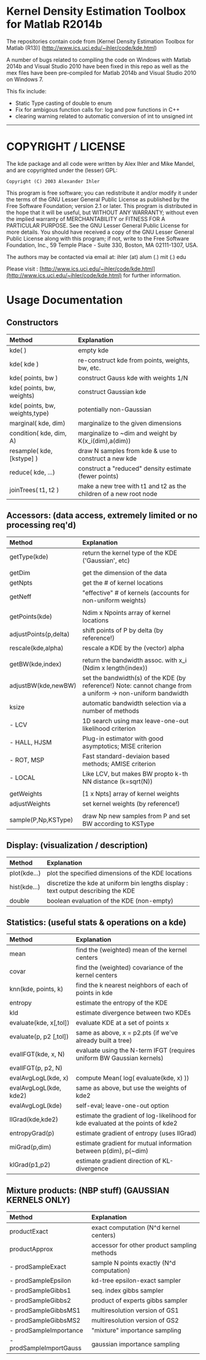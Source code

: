 # Kernel Density Estimation Toolbox for Matlab R2014b

The repositories contain code from [Kernel Density Estimation Toolbox for Matlab (R13)] (http://www.ics.uci.edu/~ihler/code/kde.html)

A number of bugs related to compiling the code on Windows with Matlab 2014b and Visual Studio 2010 have been fixed in this repo as well as the mex files have been pre-compiled for Matlab 2014b and Visual Studio 2010 on Windows 7.

This fix include:

- Static Type casting of double to enum
- Fix for ambigous function calls for: log and pow functions in C++
- clearing warning related to automatic conversion of int to unsigned int

- - - 

# COPYRIGHT / LICENSE 
The kde package and all code were written by Alex Ihler and Mike Mandel, and are copyrighted under the (lesser) GPL:

    Copyright (C) 2003 Alexander Ihler

This program is free software; you can redistribute it and/or modify it under the terms of the GNU Lesser General Public License as published by the Free Software Foundation; version 2.1 or later. This program is distributed in the hope that it will be useful, but WITHOUT ANY WARRANTY; without even the implied warranty of MERCHANTABILITY or FITNESS FOR A PARTICULAR PURPOSE. See the GNU Lesser General Public License for more details. You should have received a copy of the GNU Lesser General Public License along with this program; if not, write to the Free Software Foundation, Inc., 59 Temple Place - Suite 330, Boston, MA 02111-1307, USA.

The authors may be contacted via email at: ihler (at) alum (.) mit (.) edu 

Please visit : [http://www.ics.uci.edu/~ihler/code/kde.html](http://www.ics.uci.edu/~ihler/code/kde.html) for further information.

# Usage Documentation
## Constructors

Method |  Explanation
:-----------|:------------
 kde( )       |        empty kde  
 kde( kde )     |      re-construct kde from points, weights, bw, etc.
 kde( points, bw )       |        construct Gauss kde with weights 1/N
 kde( points, bw, weights)        |          construct Gaussian kde
 kde( points, bw, weights,type)       |       potentially non-Gaussian 
 marginal( kde, dim)   |     marginalize to the given dimensions 
 condition( kde, dim, A)     |  marginalize to ~dim and weight by K(x_i(dim),a(dim))
resample( kde, [kstype] ) 	| draw N samples from kde & use to construct a new kde
reduce( kde, ...) | construct a "reduced" density estimate (fewer points)
joinTrees( t1, t2 ) | make a new tree with t1 and t2 as the children of a new root node


## Accessors: (data access, extremely limited or no processing req'd)
Method |  Explanation
:-----------|:------------
getType(kde) | return the kernel type of the KDE ('Gaussian', etc)
        |
getDim  | get the dimension of the data
getNpts | get the # of kernel locations
getNeff | "effective" # of kernels (accounts for non-uniform weights)
    	|
getPoints(kde) 	|  Ndim x Npoints array of kernel locations
adjustPoints(p,delta) |  shift points of P by delta (by reference!)
rescale(kde,alpha) | rescale a KDE by the (vector) alpha
					|
getBW(kde,index) | return the bandwidth assoc. with x_i (Ndim x length(index))
adjustBW(kde,newBW) | set the bandwidth(s) of the KDE (by reference!) Note: cannot change from a uniform -> non-uniform bandwidth
ksize 	| automatic bandwidth selection via a number of methods
-  	LCV | 1D search using max leave-one-out likelihood criterion
- 	HALL, HJSM 	| Plug-in estimator with good asymptotics; MISE criterion
-  	ROT, MSP | Fast standard-deviaion based methods; AMISE criterion
-  	LOCAL | Like LCV, but makes BW propto k-th NN distance (k=sqrt(N))
  	 |
getWeights 	| [1 x Npts] array of kernel weights
adjustWeights | set kernel weights (by reference!)
  	 |
sample(P,Np,KSType) 	| draw Np new samples from P and set BW according to KSType

## Display: (visualization / description)
Method |  Explanation
:-----------|:------------
plot(kde...) |  plot the specified dimensions of the KDE locations
hist(kde...) | discretize the kde at uniform bin lengths display : text output describing the KDE
double     | boolean evaluation of the KDE (non-empty)

## Statistics: (useful stats & operations on a kde)
Method |  Explanation
:-----------|:------------
mean     | find the (weighted) mean of the kernel centers
covar 	|find the (weighted) covariance of the kernel centers
knn(kde, points, k) | find the k nearest neighbors of each of points in kde
entropy | estimate the entropy of the KDE
kld | estimate divergence between two KDEs
evaluate(kde, x[,tol]) | evaluate KDE at a set of points x
evaluate(p, p2 [,tol]) | same as above, x = p2.pts (if we've already built a tree)
evalIFGT(kde, x, N) | evaluate using the N-term IFGT (requires uniform BW Gaussian kernels)
evalIFGT(p, p2, N) |
evalAvgLogL(kde, x) | compute Mean( log( evaluate(kde, x) ))
evalAvgLogL(kde, kde2)| same as above, but use the weights of kde2
evalAvgLogL(kde) | self-eval; leave-one-out option
llGrad(kde,kde2) | estimate the gradient of log-likelihood for kde evaluated at the points of kde2
entropyGrad(p) | estimate gradient of entropy (uses llGrad)
miGrad(p,dim) | estimate gradient for mutual information between p(dim), p(~dim)
klGrad(p1,p2) | estimate gradient direction of KL-divergence

##  Mixture products: (NBP stuff) (GAUSSIAN KERNELS ONLY) 
Method |  Explanation
:-----------|:------------
productExact | exact computation (N^d kernel centers)
productApprox | accessor for other product sampling methods
      - prodSampleExact |sample N points exactly (N^d computation)
  	- prodSampleEpsilon | kd-tree epsilon-exact sampler
  	- prodSampleGibbs1 | seq. index gibbs sampler
  	- prodSampleGibbs2 | product of experts gibbs sampler
  	- prodSampleGibbsMS1 | multiresolution version of GS1
  	- prodSampleGibbsMS2 | multiresolution version of GS2
  	- prodSampleImportance | "mixture" importance sampling
  	- prodSampleImportGauss | gaussian importance sampling
  	 

